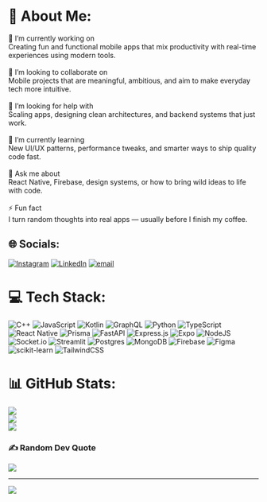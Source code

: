 # 💫 About Me:
🔭 I’m currently working on<br>Creating fun and functional mobile apps that mix productivity with real-time experiences using modern tools.<br><br>🤝 I’m looking to collaborate on<br>Mobile projects that are meaningful, ambitious, and aim to make everyday tech more intuitive.<br><br>🧠 I’m looking for help with<br>Scaling apps, designing clean architectures, and backend systems that just work.<br><br>🌱 I’m currently learning<br>New UI/UX patterns, performance tweaks, and smarter ways to ship quality code fast.<br><br>💬 Ask me about<br>React Native, Firebase, design systems, or how to bring wild ideas to life with code.<br><br>⚡ Fun fact<br>I turn random thoughts into real apps — usually before I finish my coffee.

## 🌐 Socials:
[![Instagram](https://img.shields.io/badge/Instagram-%23E4405F.svg?logo=Instagram&logoColor=white)](https://instagram.com/ayush_karn.01) [![LinkedIn](https://img.shields.io/badge/LinkedIn-%230077B5.svg?logo=linkedin&logoColor=white)](https://www.linkedin.com/in/ayushkarn01/) [![email](https://img.shields.io/badge/Email-D14836?logo=gmail&logoColor=white)](mailto:ayushkarn169003@gmail.com) 

# 💻 Tech Stack:
![C++](https://img.shields.io/badge/c++-%2300599C.svg?style=flat&logo=c%2B%2B&logoColor=white) ![JavaScript](https://img.shields.io/badge/javascript-%23323330.svg?style=flat&logo=javascript&logoColor=%23F7DF1E) ![Kotlin](https://img.shields.io/badge/kotlin-%237F52FF.svg?style=flat&logo=kotlin&logoColor=white) ![GraphQL](https://img.shields.io/badge/-GraphQL-E10098?style=flat&logo=graphql&logoColor=white) ![Python](https://img.shields.io/badge/python-3670A0?style=flat&logo=python&logoColor=ffdd54) ![TypeScript](https://img.shields.io/badge/typescript-%23007ACC.svg?style=flat&logo=typescript&logoColor=white) ![React Native](https://img.shields.io/badge/react_native-%2320232a.svg?style=flat&logo=react&logoColor=%2361DAFB) ![Prisma](https://img.shields.io/badge/Prisma-3982CE?style=flat&logo=Prisma&logoColor=white) ![FastAPI](https://img.shields.io/badge/FastAPI-005571?style=flat&logo=fastapi) ![Express.js](https://img.shields.io/badge/express.js-%23404d59.svg?style=flat&logo=express&logoColor=%2361DAFB) ![Expo](https://img.shields.io/badge/expo-1C1E24?style=flat&logo=expo&logoColor=#D04A37) ![NodeJS](https://img.shields.io/badge/node.js-6DA55F?style=flat&logo=node.js&logoColor=white) ![Socket.io](https://img.shields.io/badge/Socket.io-black?style=flat&logo=socket.io&badgeColor=010101) ![Streamlit](https://img.shields.io/badge/Streamlit-%23FE4B4B.svg?style=flat&logo=streamlit&logoColor=white) ![Postgres](https://img.shields.io/badge/postgres-%23316192.svg?style=flat&logo=postgresql&logoColor=white) ![MongoDB](https://img.shields.io/badge/MongoDB-%234ea94b.svg?style=flat&logo=mongodb&logoColor=white) ![Firebase](https://img.shields.io/badge/firebase-a08021?style=flat&logo=firebase&logoColor=ffcd34) ![Figma](https://img.shields.io/badge/figma-%23F24E1E.svg?style=flat&logo=figma&logoColor=white) ![scikit-learn](https://img.shields.io/badge/scikit--learn-%23F7931E.svg?style=flat&logo=scikit-learn&logoColor=white) ![TailwindCSS](https://img.shields.io/badge/tailwindcss-%2338B2AC.svg?style=flat&logo=tailwind-css&logoColor=white)
# 📊 GitHub Stats:
![](https://github-readme-stats.vercel.app/api?username=AyushKarn69&theme=aura_dark&hide_border=false&include_all_commits=false&count_private=false)<br/>
![](https://nirzak-streak-stats.vercel.app/?user=AyushKarn69&theme=aura_dark&hide_border=false)<br/>
![](https://github-readme-stats.vercel.app/api/top-langs/?username=AyushKarn69&theme=aura_dark&hide_border=false&include_all_commits=false&count_private=false&layout=compact)

### ✍️ Random Dev Quote
![](https://quotes-github-readme.vercel.app/api?type=horizontal&theme=radical)

---
[![](https://visitcount.itsvg.in/api?id=AyushKarn69&icon=0&color=0)](https://visitcount.itsvg.in)

<!-- Proudly created with GPRM ( https://gprm.itsvg.in ) -->
